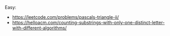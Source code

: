 Easy:

- https://leetcode.com/problems/pascals-triangle-ii/
- https://helloacm.com/counting-substrings-with-only-one-distinct-letter-with-different-algorithms/

